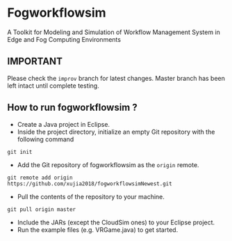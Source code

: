 # Fogworkflowsim
A Toolkit for Modeling and Simulation of Workflow Management System in Edge and Fog Computing Environments

## IMPORTANT
Please check the `improv` branch for latest changes. Master branch has been left intact until complete testing.

## How to run fogworkflowsim ?

* Create a Java project in Eclipse.
* Inside the project directory, initialize an empty Git repository with the following command
```
git init
```
* Add the Git repository of fogworkflowsim as the `origin` remote.
```
git remote add origin https://github.com/xujia2018/fogworkflowsimNewest.git
```
* Pull the contents of the repository to your machine.
```
git pull origin master
```
* Include the JARs (except the CloudSim ones) to your Eclipse project.  
* Run the example files (e.g. VRGame.java) to get started.

